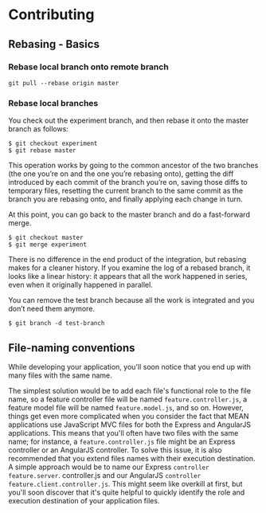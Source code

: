 # Contributing

## Rebasing - Basics

### Rebase local branch onto remote branch

```
git pull --rebase origin master
```

### Rebase local branches

You check out the experiment branch, and then rebase it
onto the master branch as follows:

```
$ git checkout experiment
$ git rebase master
```

This operation works by going to the common ancestor of
the two branches (the one you’re on and the one you’re
rebasing onto), getting the diff introduced by each commit
of the branch you’re on, saving those diffs to temporary
files, resetting the current branch to the same commit as
the branch you are rebasing onto, and finally applying each
change in turn.

At this point, you can go back to the master branch and do
a fast-forward merge.

```
$ git checkout master
$ git merge experiment
```

There is no difference in the end product of the
integration, but rebasing makes for a cleaner history. If
you examine the log of a rebased branch, it looks like a
linear history: it appears that all the work happened in
series, even when it originally happened in parallel.

You can remove the test branch because all
the work is integrated and you don’t need them anymore.

```
$ git branch -d test-branch
```

## File-naming conventions

While developing your application, you'll soon notice that you end up with many
files with the same name.

The simplest solution would be to add each file's functional role to the file name, so
a feature controller file will be named ```feature.controller.js```, a feature model
file will be named ```feature.model.js```, and so on. However, things get even more
complicated when you consider the fact that MEAN applications use JavaScript
MVC files for both the Express and AngularJS applications. This means that you'll
often have two files with the same name; for instance, a ```feature.controller.js```
file might be an Express controller or an AngularJS controller. To solve this issue, it
is also recommended that you extend files names with their execution destination.
A simple approach would be to name our Express ```controller feature.server```.
controller.js and our AngularJS ```controller feature.client.controller.js```.
This might seem like overkill at first, but you'll soon discover that it's quite helpful to
quickly identify the role and execution destination of your application files.
